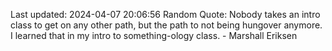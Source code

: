 Last updated: 2024-04-07 20:06:56
Random Quote: Nobody takes an intro class to get on any other path, but the path to not being hungover anymore. I learned that in my intro to something-ology class. - Marshall Eriksen